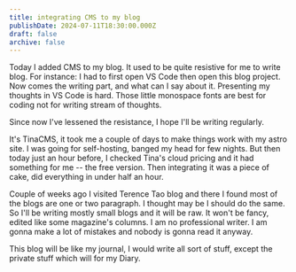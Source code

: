 ```yaml
---
title: integrating CMS to my blog
publishDate: 2024-07-11T18:30:00.000Z
draft: false
archive: false
---
```


Today I added CMS to my blog. It used to be quite resistive for me to write blog. For instance: I had to first open VS Code then open this blog project. Now comes the writing part, and what can I say about it. Presenting my thoughts in VS Code is hard. Those little monospace fonts are best for coding not for writing stream of thoughts.

Since now I've lessened the resistance, I hope I'll be writing regularly.

It's TinaCMS, it took me a couple of days to make things work with my astro site. I was going for self-hosting, banged my head for few nights. But then today just an hour before, I checked Tina's cloud pricing and it had something for me -- the free version. Then integrating it was a piece of cake, did everything in under half an hour.

Couple of weeks ago I visited Terence Tao blog and there I found most of the blogs are one or two paragraph. I thought may be I should do the same. So I'll be writing mostly small blogs and it will be raw. It won't be fancy, edited like some magazine's columns. I am no professional writer. I am gonna make a lot of mistakes and nobody is gonna read it anyway.

This blog will be like my journal, I would write all sort of stuff, except the private stuff which will for my Diary.
